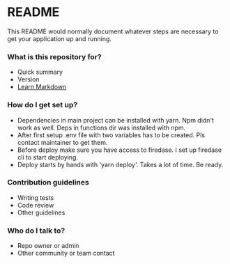 # README

This README would normally document whatever steps are necessary to get your application up and running.

### What is this repository for?

- Quick summary
- Version
- [Learn Markdown](https://bitbucket.org/tutorials/markdowndemo)

### How do I get set up?

- Dependencies in main project can be installed with yarn. Npm didn't work as well. Deps in functions dir was installed with npm.
- After first setup .env file with two variables has to be created. Pls contact maintainer to get them.
- Before deploy make sure you have access to firedase. I set up firedase cli to start deploying.
- Deploy starts by hands with 'yarn deploy'. Takes a lot of time. Be ready.

### Contribution guidelines

- Writing tests
- Code review
- Other guidelines

### Who do I talk to?

- Repo owner or admin
- Other community or team contact
